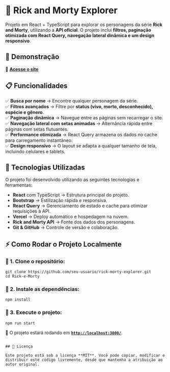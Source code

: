 # 🚀 Rick and Morty Explorer

Projeto em React + TypeScript para explorar os personagens da série **Rick and Morty**, utilizando a **API oficial**. O projeto inclui **filtros, paginação otimizada com React Query, navegação lateral dinâmica e um design responsivo**.

## 📸 Demonstração

🔗 **[Acesse o site](https://rick-e-morty-mauve.vercel.app/)**

## 📋 Funcionalidades

✅ **Busca por nome** → Encontre qualquer personagem da série.  
✅ **Filtros avançados** → Filtre por **status (vivo, morto, desconhecido), espécie e gênero**.  
✅ **Paginação dinâmica** → Navegue entre as páginas sem recarregar o site.  
✅ **Navegação lateral com setas animadas** → Alternância rápida entre páginas com setas flutuantes.  
✅ **Performance otimizada** → React Query armazena os dados no cache para carregamento instantâneo.  
✅ **Design responsivo** → O layout se adapta a qualquer tamanho de tela, incluindo celulares e tablets.

## 🚀 Tecnologias Utilizadas

O projeto foi desenvolvido utilizando as seguintes tecnologias e ferramentas:

- **React** com TypeScript → Estrutura principal do projeto.
- **Bootstrap** → Estilização rápida e responsiva.
- **React Query** → Gerenciamento de estado e cache para otimizar requisições à API.
- **Vercel** → Deploy automático e hospedagem na nuvem.
- **Rick and Morty API** → Fonte dos dados dos personagens.
- **Git & GitHub** → Controle de versão e colaboração.

## ⚡ Como Rodar o Projeto Localmente

### 🔹 1. Clone o repositório:

```
git clone https://github.com/seu-usuario/rick-morty-explorer.git
cd Rick-e-Morty
```

### 🔹 2. Instale as dependências:

```
npm install
```

### 🔹 3. Execute o projeto:

```
npm run start
```

📌 O projeto estará rodando em **[`http://localhost:3000/`](http://localhost:3000)**.

```

## 📜 Licença

Este projeto está sob a licença **MIT**. Você pode copiar, modificar e distribuir este código livremente, desde que mantenha a atribuição ao autor original.

```
